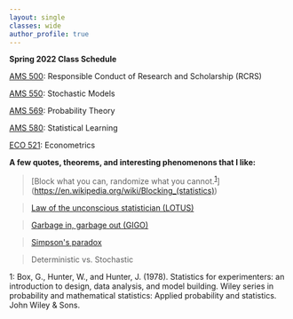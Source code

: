 ```yaml
---
layout: single
classes: wide
author_profile: true
---
```


**Spring 2022 Class Schedule**

[AMS 500](/grad/ams500/): Responsible Conduct of Research and Scholarship (RCRS)

[AMS 550](/grad/ams550/): Stochastic Models

[AMS 569](/grad/ams569/): Probability Theory

[AMS 580](/grad/ams580/): Statistical Learning

[ECO 521](/grad/eco521/): Econometrics

**A few quotes, theorems, and interesting phenomenons that I like:**
> [Block what you can, randomize what you cannot.<sup>[1](#footnote)</sup>](https://en.wikipedia.org/wiki/Blocking_(statistics))
 
> [Law of the unconscious statistician (LOTUS)](https://en.wikipedia.org/wiki/Law_of_the_unconscious_statistician)

> [Garbage in, garbage out (GIGO)](https://en.wikipedia.org/wiki/Garbage_in,_garbage_out)
 
> [Simpson's paradox](https://en.wikipedia.org/wiki/Simpson%27s_paradox)

> Deterministic vs. Stochastic 

<a name="footnote">1</a>: Box, G., Hunter, W., and Hunter, J. (1978). Statistics for experimenters: an introduction to design, data analysis, and model building. Wiley series in probability and mathematical statistics: Applied probability and statistics. John Wiley & Sons.
